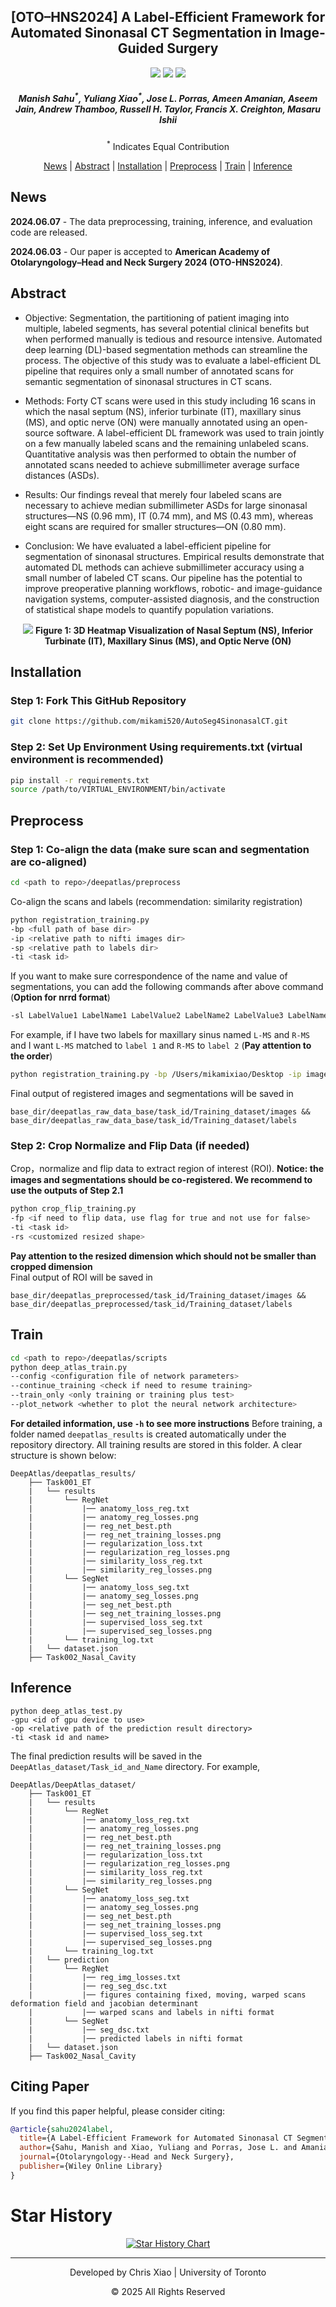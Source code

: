 <h2 align="center"> [OTO–HNS2024] A Label-Efficient Framework for Automated Sinonasal CT Segmentation in Image-Guided Surgery </h2>
<p align="center">
<a href="https://aao-hnsfjournals.onlinelibrary.wiley.com/doi/10.1002/ohn.868"><img src="https://img.shields.io/badge/Wiley-Paper-red"></a>
<a href="https://pubmed.ncbi.nlm.nih.gov/38922721/"><img src="https://img.shields.io/badge/PubMed-Link-blue"></a>
<a href="https://github.com/mikami520/AutoSeg4SinonasalCT"><img src="https://img.shields.io/badge/Code-Page-magenta"></a>
</p>
<h5 align="center"><em>Manish Sahu<sup>*</sup>, Yuliang Xiao<sup>*</sup>, Jose L. Porras, Ameen Amanian, Aseem Jain, Andrew Thamboo, Russell H. Taylor, Francis X. Creighton, Masaru Ishii</em></h5>
<p align="center"> <sup>*</sup> Indicates Equal Contribution </p>
<p align="center">
  <a href="#news">News</a> |
  <a href="#abstract">Abstract</a> |
  <a href="#installation">Installation</a> |
  <a href="#preprocess">Preprocess</a> |
  <a href="#train">Train</a> |
  <a href="#inference">Inference</a>
</p>

## News 

**2024.06.07** - The data preprocessing, training, inference, and evaluation code are released.

**2024.06.03** - Our paper is accepted to **American Academy of Otolaryngology–Head and Neck Surgery 2024 (OTO-HNS2024)**.

## Abstract

- Objective: Segmentation, the partitioning of patient imaging into multiple, labeled segments, has several potential clinical benefits but when performed manually is tedious and resource intensive. Automated deep learning (DL)-based segmentation methods can streamline the process. The objective of this study was to evaluate a label-efficient DL pipeline that requires only a small number of annotated scans for semantic segmentation of sinonasal structures in CT scans.

- Methods: Forty CT scans were used in this study including 16 scans in which the nasal septum (NS), inferior turbinate (IT), maxillary sinus (MS), and optic nerve (ON) were manually annotated using an open-source software. A label-efficient DL framework was used to train jointly on a few manually labeled scans and the remaining unlabeled scans. Quantitative analysis was then performed to obtain the number of annotated scans needed to achieve submillimeter average surface distances (ASDs).

- Results: Our findings reveal that merely four labeled scans are necessary to achieve median submillimeter ASDs for large sinonasal structures—NS (0.96 mm), IT (0.74 mm), and MS (0.43 mm), whereas eight scans are required for smaller structures—ON (0.80 mm).

- Conclusion: We have evaluated a label-efficient pipeline for segmentation of sinonasal structures. Empirical results demonstrate that automated DL methods can achieve submillimeter accuracy using a small number of labeled CT scans. Our pipeline has the potential to improve preoperative planning workflows, robotic- and image-guidance navigation systems, computer-assisted diagnosis, and the construction of statistical shape models to quantify population variations.

<p align="center">
  <img src="assets/nasal.gif" />
  <b>Figure 1: 3D Heatmap Visualization of Nasal Septum (NS), Inferior Turbinate (IT), Maxillary Sinus (MS), and Optic Nerve (ON)</b>
</p>

## Installation

### Step 1: Fork This GitHub Repository 

```bash
git clone https://github.com/mikami520/AutoSeg4SinonasalCT.git
```

### Step 2: Set Up Environment Using requirements.txt (virtual environment is recommended)

```bash
pip install -r requirements.txt
source /path/to/VIRTUAL_ENVIRONMENT/bin/activate 
```

## Preprocess

### Step 1: Co-align the data (make sure scan and segmentation are co-aligned)

```bash
cd <path to repo>/deepatlas/preprocess
```

Co-align the scans and labels (recommendation: similarity registration)

```bash
python registration_training.py 
-bp <full path of base dir> 
-ip <relative path to nifti images dir> 
-sp <relative path to labels dir>
-ti <task id> 
```

If you want to make sure correspondence of the name and value of segmentations, you can add the following commands after above command (**Option for nrrd format**)

```bash
-sl LabelValue1 LabelName1 LabelValue2 LabelName2 LabelValue3 LabelName3 ...
```

For example, if I have two labels for maxillary sinus named ```L-MS``` and ```R-MS``` and I want ```L-MS``` matched to ```label 1``` and ```R-MS``` to ```label 2``` (**Pay attention to the order**)

```bash
python registration_training.py -bp /Users/mikamixiao/Desktop -ip images -sp labels -sl 1 L-MS 2 R-MS
```

Final output of registered images and segmentations will be saved in 

```text
base_dir/deepatlas_raw_data_base/task_id/Training_dataset/images && base_dir/deepatlas_raw_data_base/task_id/Training_dataset/labels
```

### Step 2: Crop Normalize and Flip Data (if needed)

Crop，normalize and flip data to extract region of interest (ROI). **Notice: the images and segmentations should be co-registered. We recommend to use the outputs of Step 2.1**

```bash
python crop_flip_training.py 
-fp <if need to flip data, use flag for true and not use for false> 
-ti <task id> 
-rs <customized resized shape>
``` 

**Pay attention to the resized dimension which should not be smaller than cropped dimension**\
Final output of ROI will be saved in

```text
base_dir/deepatlas_preprocessed/task_id/Training_dataset/images && base_dir/deepatlas_preprocessed/task_id/Training_dataset/labels
```

## Train

```bash
cd <path to repo>/deepatlas/scripts
python deep_atlas_train.py
--config <configuration file of network parameters>
--continue_training <check if need to resume training>
--train_only <only training or training plus test>
--plot_network <whether to plot the neural network architecture>
```

**For detailed information, use ```-h``` to see more instructions**
Before training, a folder named ```deepatlas_results``` is created automatically under the repository directory. All training results are stored in this folder. A clear structure is shown below:

```text
DeepAtlas/deepatlas_results/
    ├── Task001_ET
    |   └── results
    |       └── RegNet
    |           |── anatomy_loss_reg.txt
    |           |── anatomy_reg_losses.png
    |           |── reg_net_best.pth
    |           |── reg_net_training_losses.png
    |           |── regularization_loss.txt
    |           |── regularization_reg_losses.png
    |           |── similarity_loss_reg.txt
    |           |── similarity_reg_losses.png
    |       └── SegNet
    |           |── anatomy_loss_seg.txt
    |           |── anatomy_seg_losses.png
    |           |── seg_net_best.pth
    |           |── seg_net_training_losses.png
    |           |── supervised_loss_seg.txt
    |           |── supervised_seg_losses.png
    |       └── training_log.txt
    |   └── dataset.json
    ├── Task002_Nasal_Cavity
```

## Inference

```
python deep_atlas_test.py
-gpu <id of gpu device to use>
-op <relative path of the prediction result directory>
-ti <task id and name>
```

The final prediction results will be saved in the ```DeepAtlas_dataset/Task_id_and_Name``` directory. For example,

```text
DeepAtlas/DeepAtlas_dataset/
    ├── Task001_ET
    |   └── results
    |       └── RegNet
    |           |── anatomy_loss_reg.txt
    |           |── anatomy_reg_losses.png
    |           |── reg_net_best.pth
    |           |── reg_net_training_losses.png
    |           |── regularization_loss.txt
    |           |── regularization_reg_losses.png
    |           |── similarity_loss_reg.txt
    |           |── similarity_reg_losses.png
    |       └── SegNet
    |           |── anatomy_loss_seg.txt
    |           |── anatomy_seg_losses.png
    |           |── seg_net_best.pth
    |           |── seg_net_training_losses.png
    |           |── supervised_loss_seg.txt
    |           |── supervised_seg_losses.png
    |       └── training_log.txt
    |   └── prediction
    |       └── RegNet
    |           |── reg_img_losses.txt
    |           |── reg_seg_dsc.txt
    |           |── figures containing fixed, moving, warped scans deformation field and jacobian determinant
    |           |── warped scans and labels in nifti format
    |       └── SegNet
    |           |── seg_dsc.txt
    |           |── predicted labels in nifti format
    |   └── dataset.json
    ├── Task002_Nasal_Cavity
```

## Citing Paper

If you find this paper helpful, please consider citing:
```bibtex
@article{sahu2024label,
  title={A Label-Efficient Framework for Automated Sinonasal CT Segmentation in Image-Guided Surgery},
  author={Sahu, Manish and Xiao, Yuliang and Porras, Jose L. and Amanian, Ameen and Jain, Aseem and Thamboo, Andrew and Taylor, Russell H. and Creighton, Francis X. and Ishii, Masaru},
  journal={Otolaryngology--Head and Neck Surgery},
  publisher={Wiley Online Library}
}
```

# Star History
<p align="center">
  <a href="https://www.star-history.com/#mikami520/AutoSeg4SinonasalCT&Date">
   <picture>
     <source media="(prefers-color-scheme: dark)" srcset="https://api.star-history.com/svg?repos=mikami520/AutoSeg4SinonasalCT&type=Date&theme=dark" />
     <source media="(prefers-color-scheme: light)" srcset="https://api.star-history.com/svg?repos=mikami520/AutoSeg4SinonasalCT&type=Date" />
     <img alt="Star History Chart" src="https://api.star-history.com/svg?repos=mikami520/AutoSeg4SinonasalCT&type=Date" />
   </picture>
  </a>
</p>

---
<div align="center">
<p>Developed by Chris Xiao | University of Toronto</p>
<p>© 2025 All Rights Reserved</p>
</div>
